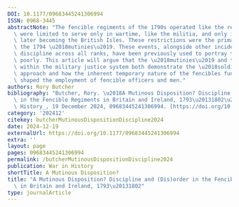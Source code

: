 ```yaml
---
DOI: 10.1177/09683445241306994
ISSN: 0968-3445
abstractNote: "The fencible regiments of the 1790s operated like the regulars but\
  \ were limited to serve only in wartime, like the militia, and only in Scotland,\
  \ later becoming the British Isles. These restrictions were the primary cause of\
  \ the 1794 \u2018mutinies\u2019. These events, alongside other incidents of poor\
  \ discipline across all ranks, have been previously used to portray the fencibles\
  \ poorly. This article will argue that the \u2018mutinies\u2019 and the wider interactions\
  \ within the military justice system both demonstrate the \u2018soldier as worker\u2019\
  \ approach and how the inherent temporary nature of the fencibles fundamentally\
  \ shaped the employment of fencible officers and men."
authors: Rory Butcher
bibliography: "Butcher, Rory. \u2018A Mutinous Disposition? Discipline and (Dis)Order\
  \ in the Fencible Regiments in Britain and Ireland, 1793\u20131802\u2019. _War in\
  \ History_, 19 December 2024, 09683445241306994. [https://doi.org/10.1177/09683445241306994](https://doi.org/10.1177/09683445241306994)."
category: '202412'
citekey: butcherMutinousDispositionDiscipline2024
date: 2024-12-19
externalUrl: https://doi.org/10.1177/09683445241306994
extra: ''
layout: page
pages: 09683445241306994
permalink: /butcherMutinousDispositionDiscipline2024
publication: War in History
shortTitle: A Mutinous Disposition?
title: "A Mutinous Disposition? Discipline and (Dis)order in the Fencible Regiments\
  \ in Britain and Ireland, 1793\u20131802"
type: journalArticle
---
```

